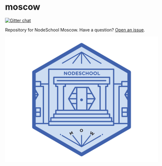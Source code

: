 moscow
======

[![Gitter chat](https://badges.gitter.im/nodeschool/moscow.png)](https://gitter.im/nodeschool/moscow)

Repository for NodeSchool Moscow. Have a question? [Open an issue](https://github.com/nodeschool/moscow/issues).

![логотип NodeSchool Moscow](https://github.com/nodeschool/moscow/blob/master/nodeschool-moscow-logo.svg)
